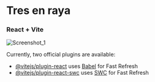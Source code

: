 # Tres en raya
### React + Vite

![Screenshot_1](https://github.com/Luiggi-piero/tres-en-raya/assets/86317658/fc1b2311-c183-45b7-96bf-f86edf5efaa3)

Currently, two official plugins are available:

- [@vitejs/plugin-react](https://github.com/vitejs/vite-plugin-react/blob/main/packages/plugin-react/README.md) uses [Babel](https://babeljs.io/) for Fast Refresh
- [@vitejs/plugin-react-swc](https://github.com/vitejs/vite-plugin-react-swc) uses [SWC](https://swc.rs/) for Fast Refresh
